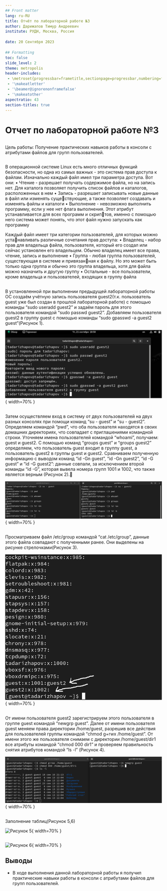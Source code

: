 ```yaml
---
## Front matter
lang: ru-RU
title: Отчёт по лабораторной работе №3
author: Дарижапов Тимур Андреевич
institute: РУДН, Москва, Россия

date: 20 Сентября 2023

## Formatting
toc: false
slide_level: 2
theme: metropolis
header-includes: 
 - \metroset{progressbar=frametitle,sectionpage=progressbar,numbering=fraction}
 - '\makeatletter'
 - '\beamer@ignorenonframefalse'
 - '\makeatother'
aspectratio: 43
section-titles: true
---
```


# Отчет по лабораторной работе №3

##

Цель работы: Получение практических навыков работы в консоли с атрибутами файлов для групп пользователей.

## 

В операционной системе Linux есть много отличных функций безопасности, но одна из самых важных - это система прав доступа к файлам. Изначально каждый файл имел три параметра доступа. Вот они:
• Чтение - разрешает получать содержимое файла, но на запись нет. Для каталога позволяет получить список файлов и каталогов, расположенных в нем 
• Запись - разрешает записывать новые данные в файл или изменять существующие, а также позволяет создавать и изменять файлы и каталоги
• Выполнение - невозможно выполнить программу, если у нее нет флага выполнения. Этот атрибут устанавливается для всех программ и скриптов, именно с помощью него система может понять, что этот файл нужно запускать как программу

Каждый файл имеет три категории пользователей, для которых можно устанавливать различные сочетания прав доступа:
• Владелец - набор прав для владельца файла, пользователя, который его создал или сейчас установлен его владельцем. Обычно владелец имеет все права, чтение, запись и выполнение
• Группа - любая группа пользователей, существующая в системе и привязанная к файлу. Но это может быть только одна группа и обычно это группа владельца, хотя для файла можно назначить и другую группу
• Остальные - все пользователи, кроме владельца и пользователей, входящих в группу файла

## 

В установленной при выполнении предыдущей лабораторной работы ОС создаём учётную запись пользователя guest2(т.к. пользователь guest уже был создан в прошлой лабораторной работе) 
с помощью команды “sudo useradd guest2” и задаём пароль для этого пользователя командой “sudo passwd guest2”. 
Добавляем пользователя guest2 в группу guest с помощью команды “sudo gpasswd -a guest2 guest”(Рисунок 1).

![Рисунок 1](image/1.PNG){ width=70% }

##  

Затем осуществляем вход в систему от двух пользователей на двух разных консолях при помощи команд “su - guest” и “su - guest2”. Определяем командой “pwd”,
что оба пользователя находятся в своих домашних директориях, что совпадает с приглашениями командной строки. Уточняем имена пользователей командой 
“whoami”, получаем: guest и guest2. С помощью команд “groups guest” и “groups guest2” определяем, что пользователь guest входит в группу guest,
а пользователь guest2 в группы guest и guest2. Сравниваем полученную информацию с выводом команд “id -Gn guest”, “id -Gn guest2”, “id -G guest” и “id -G guest2”:
данные совпали, за исключением второй команды “id -G”, которая вывела номера групп 1001 и 1002, что также является верным (Рисунок 2).

![Рисунок 2](image/2.PNG){ width=70% }

## 

Просматриваем файл /etc/group командой “cat /etc/group”, данные этого файла совпадают с полученными ранее.
Они выделены на рисунке стрелочками(Рисунок 3).

![Рисунок 3](image/3.PNG){ width=70% }

## 

От имени пользователя guest2 зарегистрируем этого пользователя в группе guest командой “newgrp guest”. Далее от имени пользователя guest меняем
права директории /home/guest, разрешив все действия для пользователей группы 
командой “chmod g+rwx /home/guest”. От имени этого же пользователя снимаем с директории /home/guest/dir1 все атрибуты командой “chmod 000 dir1” и проверяем
правильность снятия атрибутов командой “ls -l” (Рисунок 4).

![Рисунок 4](image/4.PNG){ width=70% }

## 

Заполнение таблиц(Рисунок 5,6)

![Рисунок 5](image/5.PNG){ width=70% }

## 

![Рисунок 6](image/6.PNG){ width=70% }

## Выводы

- В ходе выполнения данной лабораторной работы я получил практические навыки работы в консоли с атрибутами файлов для групп пользователей.
